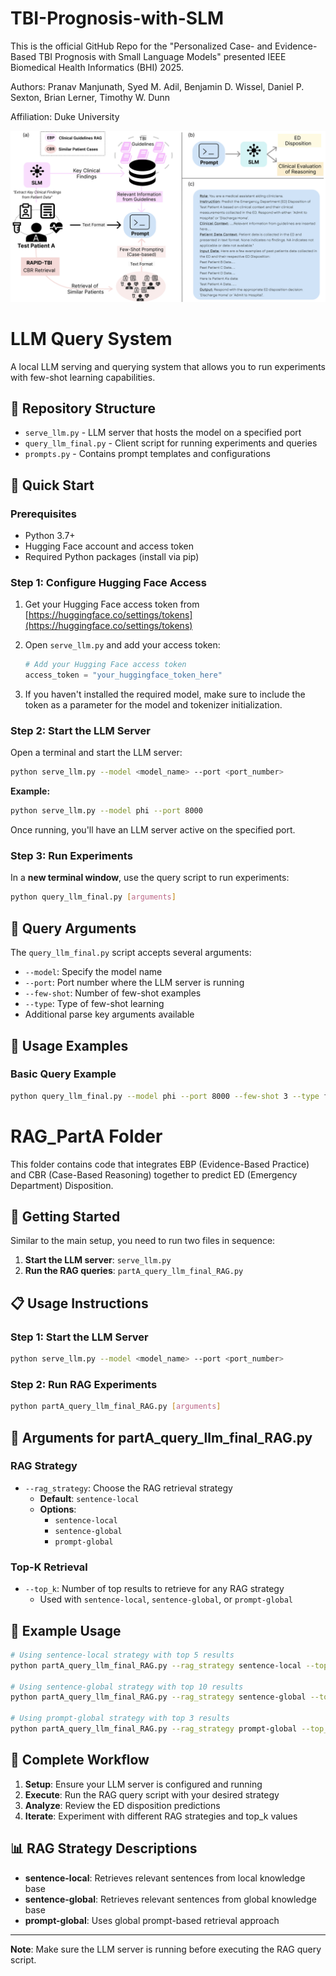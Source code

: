 # TBI-Prognosis-with-SLM
This is the official GitHub Repo for the "Personalized Case- and Evidence-Based TBI Prognosis with Small Language Models" presented IEEE Biomedical Health Informatics (BHI) 2025. 

Authors: Pranav Manjunath, Syed M. Adil, Benjamin D. Wissel, Daniel P. Sexton, Brian Lerner, Timothy W. Dunn

Affiliation: Duke University


![Fig 1](photos/Fig1_small.png)



# LLM Query System

A local LLM serving and querying system that allows you to run experiments with few-shot learning capabilities.

## 📁 Repository Structure

- `serve_llm.py` - LLM server that hosts the model on a specified port
- `query_llm_final.py` - Client script for running experiments and queries
- `prompts.py` - Contains prompt templates and configurations

## 🚀 Quick Start

### Prerequisites

- Python 3.7+
- Hugging Face account and access token
- Required Python packages (install via pip)

### Step 1: Configure Hugging Face Access

1. Get your Hugging Face access token from [https://huggingface.co/settings/tokens](https://huggingface.co/settings/tokens)

2. Open `serve_llm.py` and add your access token:
   ```python
   # Add your Hugging Face access token
   access_token = "your_huggingface_token_here"
   ```

3. If you haven't installed the required model, make sure to include the token as a parameter for the model and tokenizer initialization.

### Step 2: Start the LLM Server

Open a terminal and start the LLM server:

```bash
python serve_llm.py --model <model_name> --port <port_number>
```

**Example:**
```bash
python serve_llm.py --model phi --port 8000
```

Once running, you'll have an LLM server active on the specified port.

### Step 3: Run Experiments

In a **new terminal window**, use the query script to run experiments:

```bash
python query_llm_final.py [arguments]
```

## 🔧 Query Arguments

The `query_llm_final.py` script accepts several arguments:

- `--model`: Specify the model name
- `--port`: Port number where the LLM server is running
- `--few-shot`: Number of few-shot examples
- `--type`: Type of few-shot learning
- Additional parse key arguments available

## 📝 Usage Examples

### Basic Query Example

```bash
python query_llm_final.py --model phi --port 8000 --few-shot 3 --type few
```
# RAG_PartA Folder

This folder contains code that integrates EBP (Evidence-Based Practice) and CBR (Case-Based Reasoning) together to predict ED (Emergency Department) Disposition.

## 🚀 Getting Started

Similar to the main setup, you need to run two files in sequence:

1. **Start the LLM server**: `serve_llm.py`
2. **Run the RAG queries**: `partA_query_llm_final_RAG.py`

## 📋 Usage Instructions

### Step 1: Start the LLM Server

```bash
python serve_llm.py --model <model_name> --port <port_number>
```

### Step 2: Run RAG Experiments

```bash
python partA_query_llm_final_RAG.py [arguments]
```

## 🔧 Arguments for partA_query_llm_final_RAG.py

### RAG Strategy
- `--rag_strategy`: Choose the RAG retrieval strategy
  - **Default**: `sentence-local`
  - **Options**: 
    - `sentence-local`
    - `sentence-global` 
    - `prompt-global`

### Top-K Retrieval
- `--top_k`: Number of top results to retrieve for any RAG strategy
  - Used with `sentence-local`, `sentence-global`, or `prompt-global`

## 📝 Example Usage

```bash
# Using sentence-local strategy with top 5 results
python partA_query_llm_final_RAG.py --rag_strategy sentence-local --top_k 5

# Using sentence-global strategy with top 10 results  
python partA_query_llm_final_RAG.py --rag_strategy sentence-global --top_k 10

# Using prompt-global strategy with top 3 results
python partA_query_llm_final_RAG.py --rag_strategy prompt-global --top_k 3
```

## 🔄 Complete Workflow

1. **Setup**: Ensure your LLM server is configured and running
2. **Execute**: Run the RAG query script with your desired strategy
3. **Analyze**: Review the ED disposition predictions
4. **Iterate**: Experiment with different RAG strategies and top_k values

## 📊 RAG Strategy Descriptions

- **sentence-local**: Retrieves relevant sentences from local knowledge base
- **sentence-global**: Retrieves relevant sentences from global knowledge base  
- **prompt-global**: Uses global prompt-based retrieval approach

---

**Note**: Make sure the LLM server is running before executing the RAG query script.
<!-- 
## 🔄 Complete Workflow

1. **Setup**: Configure your Hugging Face token in `serve_llm.py`
2. **Serve**: Start the LLM server on your desired port
3. **Query**: Run experiments using the query script
4. **Analyze**: Review the results and iterate

## 📋 Terminal Commands Summary

```bash
# Terminal 1: Start the LLM server
python serve_llm.py --model <model_name> --port <port_number>

# Terminal 2: Run queries
python query_llm_final.py --model <model_name> --port <port_number> --few-shot <number> --type <type>
```

## 🛠️ Troubleshooting

- Ensure your Hugging Face token has the necessary permissions
- Verify the model name is correct and accessible
- Check that the specified port is available
- Make sure both terminals are in the same directory

## 📞 Support

For issues or questions, please open an issue in this repository.

---

**Note**: Make sure to keep your Hugging Face access token secure and never commit it to version control. -->